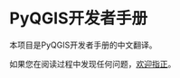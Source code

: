 # PyQGIS开发者手册

本项目是PyQGIS开发者手册的中文翻译。

如果您在阅读过程中发现任何问题，[欢迎指正](https://github.com/luolingchun/PyQGIS-Developer-Cookbook-cn/issues/new)。
